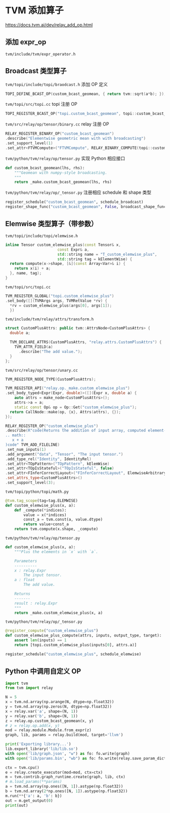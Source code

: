 # TVM 添加算子

https://docs.tvm.ai/dev/relay_add_op.html

## 添加 expr_op
`tvm/include/tvm/expr_operator.h`

## Broadcast 类型算子

`tvm/topi/include/topi/braodcast.h` 添加 OP 定义
```c++
TOPI_DEFINE_BCAST_OP(custom_bcast_geomean, { return tvm::sqrt(a*b); });
```

`tvm/topi/src/topi.cc` topi 注册 OP
```c++
TOPI_REGISTER_BCAST_OP("topi.custom_bcast_geomean", topi::custom_bcast_geomean);
```

`tvm/src/relay/op/tensor/binary.cc` relay 注册 OP
```C++
RELAY_REGISTER_BINARY_OP("custom_bcast_geomean")
.describe("Elementwise geometric mean with with broadcasting")
.set_support_level(1)
.set_attr<FTVMCompute>("FTVMCompute", RELAY_BINARY_COMPUTE(topi::custom_bcast_geomean));
```

`tvm/python/tvm/relay/op/tensor.py` 实现 Python 相应接口
```python
def custom_bcast_geomean(lhs, rhs):
    """Geomean with numpy-style broadcasting.
    """
    return _make.custom_bcast_geomean(lhs, rhs)
```

`tvm/python/tvm/relay/op/_tensor.py` 注册相应 schedule 和 shape 类型
```python
register_schedule("custom_bcast_geomean", schedule_broadcast)
register_shape_func("custom_bcast_geomean", False, broadcast_shape_func)
```



## Elemwise 类型算子（带参数）

`tvm/topi/include/topi/elemwise.h` 
```c++
inline Tensor custom_elemwise_plus(const Tensor& x,
                       const Expr& a,
                       std::string name = "T_custom_elemwise_plus",
                       std::string tag = kElementWise) {
  return compute(x->shape, [&](const Array<Var>& i) {
    return x(i) + a;
  }, name, tag);
}
```

`tvm/topi/src/topi.cc` 
```c++
TVM_REGISTER_GLOBAL("topi.custom_elemwise_plus")
.set_body([](TVMArgs args, TVMRetValue *rv) {
  *rv = custom_elemwise_plus(args[0], args[1]);
  })
```
`tvm/include/tvm/relay/attrs/transform.h`
```c++
struct CustomPlusAttrs: public tvm::AttrsNode<CustomPlusAttrs> {
  double a;

  TVM_DECLARE_ATTRS(CustomPlusAttrs, "relay.attrs.CustomPlusAttrs") {
    TVM_ATTR_FIELD(a)
      .describe("The add value.");
  }
};
```

`tvm/src/relay/op/tensor/unary.cc`
```c++
TVM_REGISTER_NODE_TYPE(CustomPlusAttrs);

TVM_REGISTER_API("relay.op._make.custom_elemwise_plus")
.set_body_typed<Expr(Expr, double)>([](Expr x, double a) {
    auto attrs = make_node<CustomPlusAttrs>();
    attrs->a = a;
    static const Op& op = Op::Get("custom_elemwise_plus");
  return CallNode::make(op, {x}, Attrs(attrs), {});
});

RELAY_REGISTER_OP("custom_elemwise_plus")
.describe(R"code(Returns the addition of input array, computed element-wise.
.. math::
   x + a
)code" TVM_ADD_FILELINE)
.set_num_inputs(1)
.add_argument("data", "Tensor", "The input tensor.")
.add_type_rel("Identity", IdentityRel)
.set_attr<TOpPattern>("TOpPattern", kElemWise)
.set_attr<TOpIsStateful>("TOpIsStateful", false)
.set_attr<FInferCorrectLayout>("FInferCorrectLayout", ElemwiseArbitraryLayout)
.set_attrs_type<CustomPlusAttrs>()
.set_support_level(3);
```

`tvm/topi/python/topi/math.py`
```python
@tvm.tag_scope(tag=tag.ELEMWISE)
def custom_elemwise_plus(x, a):
    def _compute(*indices):
        value = x(*indices)
        const_a = tvm.const(a, value.dtype)
        return value+const_a
    return tvm.compute(x.shape, _compute)
```

`tvm/python/tvm/relay/op/tensor.py`
```python
def custom_elemwise_plus(x, a):
    """Plus the elements in `x` with `a`.

    Parameters
    ----------
    x : relay.Expr
        The input tensor.
    a : float
        The add value.

    Returns
    -------
    result : relay.Expr
    """
    return _make.custom_elemwise_plus(x, a)
```

`tvm/python/tvm/relay/op/_tensor.py`
```python
@register_compute("custom_elemwise_plus")
def custom_elemwise_plus_compute(attrs, inputs, output_type, target):
    assert len(inputs) == 1
    return [topi.custom_elemwise_plus(inputs[0], attrs.a)]

register_schedule("custom_elemwise_plus", schedule_elemwise)
```

## Python 中调用自定义 OP

```python
import tvm
from tvm import relay

N = 5
x = tvm.nd.array(np.arange(N, dtype=np.float32))
y = tvm.nd.array(np.zeros(N, dtype=np.float32))
x = relay.var('a', shape=(N, 1))
y = relay.var('b', shape=(N, 1))
z = relay.op.custom_bcast_geomean(x, y)
# z = relay.op.add(x, y)
mod = relay.module.Module.from_expr(z)
graph, lib, params = relay.build(mod, target='llvm')

print('Exporting library...')
lib.export_library('lib/lib.so')
with open('lib/graph.json', "w") as fo: fo.write(graph)
with open('lib/params.bin', "wb") as fo: fo.write(relay.save_param_dict(params))

ctx = tvm.cpu()
e = relay.create_executor(mod=mod, ctx=ctx)
m = tvm.contrib.graph_runtime.create(graph, lib, ctx)
# m.load_params(**params)
a = tvm.nd.array(np.ones([N, 1]).astype(np.float32))
b = tvm.nd.array(2*np.ones([N, 1]).astype(np.float32))
m.run(**{'a': a, 'b': b})
out = m.get_output(0)
print(out)
```

